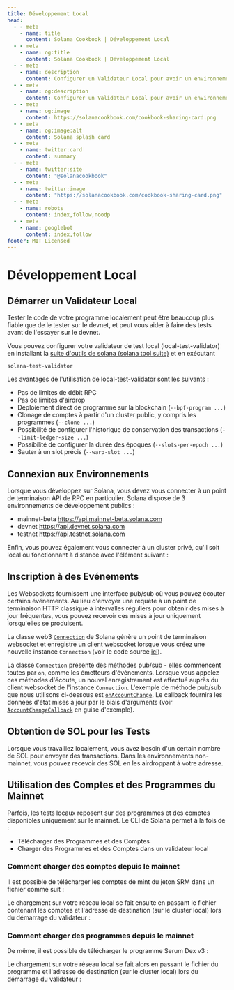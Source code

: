 ```yaml
---
title: Développement Local
head:
  - - meta
    - name: title
      content: Solana Cookbook | Développement Local
  - - meta
    - name: og:title
      content: Solana Cookbook | Développement Local
  - - meta
    - name: description
      content: Configurer un Validateur Local pour avoir un environnement de développement local et faire un Airdrop de SOL. Découvrez le Développement Local et d'autres références pour Construire sur Solana dans le Solana cookbook.
  - - meta
    - name: og:description
      content: Configurer un Validateur Local pour avoir un environnement de développement local et faire un Airdrop de SOL. Découvrez le Développement Local et d'autres références pour Construire sur Solana dans le Solana cookbook.
  - - meta
    - name: og:image
      content: https://solanacookbook.com/cookbook-sharing-card.png
  - - meta
    - name: og:image:alt
      content: Solana splash card
  - - meta
    - name: twitter:card
      content: summary
  - - meta
    - name: twitter:site
      content: "@solanacookbook"
  - - meta
    - name: twitter:image
      content: "https://solanacookbook.com/cookbook-sharing-card.png"
  - - meta
    - name: robots
      content: index,follow,noodp
  - - meta
    - name: googlebot
      content: index,follow
footer: MIT Licensed
---
```


# Développement Local

## Démarrer un Validateur Local

Tester le code de votre programme localement peut être beaucoup plus fiable que de le tester sur le devnet, et peut vous aider à faire des tests avant de l'essayer sur le devnet.

Vous pouvez configurer votre validateur de test local (local-test-validator) en installant la [suite d'outils de solana (solana tool suite)](/getting-started/installation.md#installer-cli)
et en exécutant

```console
solana-test-validator
```

Les avantages de l'utilisation de local-test-validator sont les suivants :

- Pas de limites de débit RPC
- Pas de limites d'airdrop
- Déploiement direct de programme sur la blockchain (`--bpf-program ...`)
- Clonage de comptes à partir d'un cluster public, y compris les programmes (`--clone ...`)
- Possibilité de configurer l'historique de conservation des transactions (`--limit-ledger-size ...`)
- Possibilité de configurer la durée des époques (`--slots-per-epoch ...`)
- Sauter à un slot précis (`--warp-slot ...`)

## Connexion aux Environnements

Lorsque vous développez sur Solana, vous devez vous connecter à un point de terminaison API de RPC en particulier. Solana dispose de 3 environnements de développement publics :
- mainnet-beta https://api.mainnet-beta.solana.com
- devnet https://api.devnet.solana.com
- testnet https://api.testnet.solana.com

<SolanaCodeGroup>
  <SolanaCodeGroupItem title="TS" active>

  <template v-slot:default>

@[code](@/code/local-development/connecting-cluster/connecting-cluster.en.ts)

  </template>

  <template v-slot:preview>

@[code](@/code/local-development/connecting-cluster/connecting-cluster.preview.en.ts)

  </template>

  </SolanaCodeGroupItem>

  <SolanaCodeGroupItem title="Python">

  <template v-slot:default>

@[code](@/code/local-development/connecting-cluster/connecting-cluster.en.py)

  </template>

  <template v-slot:preview>

@[code](@/code/local-development/connecting-cluster/connecting-cluster.preview.en.py)

  </template>

  </SolanaCodeGroupItem>

  <SolanaCodeGroupItem title="Rust">

  <template v-slot:default>

@[code](@/code/local-development/connecting-cluster/connecting-cluster.en.rs)

  </template>

  <template v-slot:preview>

@[code](@/code/local-development/connecting-cluster/connecting-cluster.preview.en.rs)

  </template>

  </SolanaCodeGroupItem>
  <SolanaCodeGroupItem title="CLI">
  <template v-slot:default>

@[code](@/code/local-development/connecting-cluster/connecting-cluster.en.sh)

  </template>

  <template v-slot:preview>

@[code](@/code/local-development/connecting-cluster/connecting-cluster.en.sh)

  </template>
  </SolanaCodeGroupItem>

</SolanaCodeGroup>

Enfin, vous pouvez également vous connecter à un cluster privé, qu'il soit local ou fonctionnant à distance avec l'élément suivant :

<SolanaCodeGroup>
  <SolanaCodeGroupItem title="TS" active>

  <template v-slot:default>

@[code](@/code/local-development/connecting-private-cluster/connecting-private-cluster.en.ts)

  </template>

  <template v-slot:preview>

@[code](@/code/local-development/connecting-private-cluster/connecting-private-cluster.preview.en.ts)

  </template>

  </SolanaCodeGroupItem>

  <SolanaCodeGroupItem title="Python">

  <template v-slot:default>

@[code](@/code/local-development/connecting-private-cluster/connecting-private-cluster.en.py)

  </template>

  <template v-slot:preview>

@[code](@/code/local-development/connecting-private-cluster/connecting-private-cluster.preview.en.py)

  </template>

  </SolanaCodeGroupItem>

  <SolanaCodeGroupItem title="Rust">

  <template v-slot:default>

@[code](@/code/local-development/connecting-private-cluster/connecting-private-cluster.en.rs)

  </template>

  <template v-slot:preview>

@[code](@/code/local-development/connecting-private-cluster/connecting-private-cluster.preview.en.rs)

  </template>

  </SolanaCodeGroupItem>

  <SolanaCodeGroupItem title="CLI">
  <template v-slot:default>

@[code](@/code/local-development/connecting-private-cluster/connecting-private-cluster.en.sh)

  </template>

  <template v-slot:preview>

@[code](@/code/local-development/connecting-private-cluster/connecting-private-cluster.en.sh)

  </template>
  </SolanaCodeGroupItem>

</SolanaCodeGroup>

## Inscription à des Evénements

Les Websockets fournissent une interface pub/sub où vous pouvez écouter certains événements. Au lieu d'envoyer une requête à un point de terminaison HTTP classique à intervalles réguliers pour obtenir des mises à jour fréquentes, vous pouvez recevoir ces mises à jour uniquement lorsqu'elles se produisent.

La classe web3 [`Connection`](https://solana-labs.github.io/solana-web3.js/classes/Connection.html) de Solana génère un point de terminaison websocket et enregistre un client websocket lorsque vous créez une nouvelle instance `Connection` (voir le code source [ici](https://github.com/solana-labs/solana-web3.js/blob/45923ca00e4cc1ed079d8e55ecbee83e5b4dc174/src/connection.ts#L2100)).

La classe `Connection` présente des méthodes pub/sub - elles commencent toutes par `on`, comme les émetteurs d'événements. Lorsque vous appelez ces méthodes d'écoute, un nouvel enregistrement est effectué auprès du client websocket de l'instance `Connection`. L'exemple de méthode pub/sub que nous utilisons ci-dessous est [`onAccountChange`](https://solana-labs.github.io/solana-web3.js/classes/Connection.html#onAccountChange). Le callback fournira les données d'état mises à jour par le biais d'arguments (voir [`AccountChangeCallback`](https://solana-labs.github.io/solana-web3.js/modules.html#AccountChangeCallback) en guise d'exemple).

<SolanaCodeGroup>
  <SolanaCodeGroupItem title="TS" active>

  <template v-slot:default>

@[code](@/code/local-development/connecting-websocket/connecting-websocket.en.ts)

  </template>

  <template v-slot:preview>

@[code](@/code/local-development/connecting-websocket/connecting-websocket.preview.en.ts)

  </template>

  </SolanaCodeGroupItem>

  <SolanaCodeGroupItem title="Python">

  <template v-slot:default>

@[code](@/code/local-development/connecting-websocket/connecting-websocket.en.py)

  </template>

  <template v-slot:preview>

@[code](@/code/local-development/connecting-websocket/connecting-websocket.preview.en.py)

  </template>

  </SolanaCodeGroupItem>

  <SolanaCodeGroupItem title="Rust">

  <template v-slot:default>

@[code](@/code/local-development/connecting-websocket/connecting-websocket.en.rs)

  </template>

  <template v-slot:preview>

@[code](@/code/local-development/connecting-websocket/connecting-websocket.preview.en.rs)

  </template>

  </SolanaCodeGroupItem>
</SolanaCodeGroup>

## Obtention de SOL pour les Tests

Lorsque vous travaillez localement, vous avez besoin d'un certain nombre de SOL pour envoyer des transactions. Dans les environnements non-mainnet, vous pouvez recevoir des SOL en les airdroppant à votre adresse.

<SolanaCodeGroup>
  <SolanaCodeGroupItem title="TS" active>

  <template v-slot:default>

@[code](@/code/local-development/airdropping-sol/airdropping-sol.en.ts)

  </template>

  <template v-slot:preview>

@[code](@/code/local-development/airdropping-sol/airdropping-sol.preview.en.ts)

  </template>
  </SolanaCodeGroupItem>

  <SolanaCodeGroupItem title="Python">

  <template v-slot:default>

@[code](@/code/local-development/airdropping-sol/airdropping-sol.en.py)

  </template>

  <template v-slot:preview>

@[code](@/code/local-development/airdropping-sol/airdropping-sol.preview.en.py)

  </template>

  </SolanaCodeGroupItem>

  <SolanaCodeGroupItem title="Rust">
  <template v-slot:default>

@[code](@/code/local-development/airdropping-sol/airdropping-sol.en.rs)

  </template>

  <template v-slot:preview>

@[code](@/code/local-development/airdropping-sol/airdropping-sol.preview.en.rs)

  </template>
  </SolanaCodeGroupItem>

  <SolanaCodeGroupItem title="CLI">
  <template v-slot:default>

@[code](@/code/local-development/airdropping-sol/airdropping-sol.en.sh)

  </template>

  <template v-slot:preview>

@[code](@/code/local-development/airdropping-sol/airdropping-sol.preview.en.sh)

  </template>
  </SolanaCodeGroupItem>

</SolanaCodeGroup>

## Utilisation des Comptes et des Programmes du Mainnet

Parfois, les tests locaux reposent sur des programmes et des comptes disponibles uniquement sur le mainnet. Le CLI de Solana permet à la fois de :
* Télécharger des Programmes et des Comptes
* Charger des Programmes et des Comptes dans un validateur local

### Comment charger des comptes depuis le mainnet

Il est possible de télécharger les comptes de mint du jeton SRM dans un fichier comme suit :

<SolanaCodeGroup>
  <SolanaCodeGroupItem title="CLI">
  <template v-slot:default>

@[code](@/code/local-development/using-mainnet-accounts/dump-accounts.en.sh)

  </template>

  <template v-slot:preview>

@[code](@/code/local-development/using-mainnet-accounts/dump-accounts.preview.en.sh)

  </template>
  </SolanaCodeGroupItem>

</SolanaCodeGroup>

Le chargement sur votre réseau local se fait ensuite en passant le fichier contenant les comptes et l'adresse de destination (sur le cluster local) lors du démarrage du validateur :

<SolanaCodeGroup>
  <SolanaCodeGroupItem title="CLI">
  <template v-slot:preview>

@[code](@/code/local-development/using-mainnet-accounts/load-accounts.preview.en.sh)

  </template>

  <template v-slot:default>

@[code](@/code/local-development/using-mainnet-accounts/load-accounts.en.sh)

  </template>

  </SolanaCodeGroupItem>

</SolanaCodeGroup>

### Comment charger des programmes depuis le mainnet

De même, il est possible de télécharger le programme Serum Dex v3 :

<SolanaCodeGroup>
  <SolanaCodeGroupItem title="CLI">
  <template v-slot:default>

@[code](@/code/local-development/using-mainnet-accounts/dump-programs.en.sh)

  </template>

  <template v-slot:preview>

@[code](@/code/local-development/using-mainnet-accounts/dump-programs.preview.en.sh)

  </template>
  </SolanaCodeGroupItem>

</SolanaCodeGroup>

Le chargement sur votre réseau local se fait alors en passant le fichier du programme et l'adresse de destination (sur le cluster local) lors du démarrage du validateur :

<SolanaCodeGroup>
  <SolanaCodeGroupItem title="CLI">
  <template v-slot:preview>

@[code](@/code/local-development/using-mainnet-accounts/load-programs.preview.en.sh)

  </template>

  <template v-slot:default>

@[code](@/code/local-development/using-mainnet-accounts/load-programs.en.sh)

  </template>

  </SolanaCodeGroupItem>

</SolanaCodeGroup>
